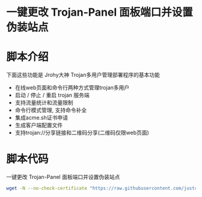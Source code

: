 # 一键更改 Trojan-Panel 面板端口并设置伪装站点



 # 脚本介绍
 
 下面这些功能是 Jrohy大神 Trojan多用户管理部署程序的基本功能
  - 在线web页面和命令行两种方式管理trojan多用户
  - 启动 / 停止 / 重启 trojan 服务端
  - 支持流量统计和流量限制
  - 命令行模式管理, 支持命令补全
  - 集成acme.sh证书申请
  - 生成客户端配置文件
  - 支持trojan://分享链接和二维码分享(二维码仅限web页面)


 # 脚本代码
 
 一键更改 Trojan-Panel 面板端口并设置伪装站点
 

```bash
wget -N --no-check-certificate "https://raw.githubusercontent.com/justcool01/Trojan_panel_web/master/trojan-web-panel.sh" && chmod +x trojan-web-panel.sh && ./trojan-web-panel.sh
```

